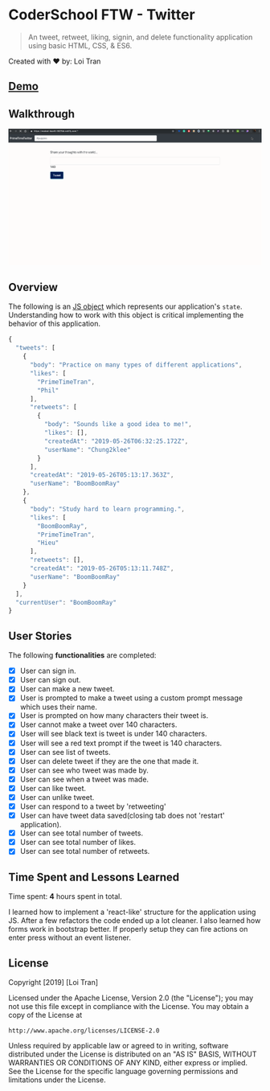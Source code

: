 # CoderSchool FTW - Twitter
  
> An tweet, retweet, liking, signin, and delete functionality application using basic HTML, CSS, & ES6.

Created with ❤️ by: Loi Tran
## [Demo](https://modest-leavitt-5821bb.netlify.com/)

## Walkthrough 

![Demo](./demo.gif)

## Overview

The following is an [JS object](https://www.w3schools.com/js/js_objects.asp) which represents our application's `state`. Understanding how to work with this object is critical implementing the behavior of this application.

```javascript
{
  "tweets": [
    {
      "body": "Practice on many types of different applications",
      "likes": [
        "PrimeTimeTran",
        "Phil"
      ],
      "retweets": [
        {
          "body": "Sounds like a good idea to me!",
          "likes": [],
          "createdAt": "2019-05-26T06:32:25.172Z",
          "userName": "Chung2klee"
        }
      ],
      "createdAt": "2019-05-26T05:13:17.363Z",
      "userName": "BoomBoomRay"
    },
    {
      "body": "Study hard to learn programming.",
      "likes": [
        "BoomBoomRay",
        "PrimeTimeTran",
        "Hieu"
      ],
      "retweets": [],
      "createdAt": "2019-05-26T05:13:11.748Z",
      "userName": "BoomBoomRay"
    }
  ],
  "currentUser": "BoomBoomRay"
}
```

## User Stories

The following **functionalities** are completed:

* [x] User can sign in.
* [x] User can sign out.
* [x] User can make a new tweet.
* [x] User is prompted to make a tweet using a custom prompt message which uses their name.
* [x] User is prompted on how many characters their tweet is.
* [x] User cannot make a tweet over 140 characters.
* [x] User will see black text is tweet is under 140 characters.
* [x] User will see a red text prompt if the tweet is 140 characters.
* [x] User can see list of tweets.
* [x] User can delete tweet if they are the one that made it.
* [x] User can see who tweet was made by.
* [x] User can see when a tweet was made.
* [x] User can like tweet.
* [x] User can unlike tweet.
* [x] User can respond to a tweet by 'retweeting' 
* [x] User can have tweet data saved(closing tab does not 'restart' application).
* [x] User can see total number of tweets.
* [x] User can see total number of likes.
* [x] User can see total number of retweets.

## Time Spent and Lessons Learned

Time spent: **4** hours spent in total.

I learned how to implement a 'react-like' structure for the application using JS. After a few refactors the code ended up a lot cleaner. I also learned how forms work in bootstrap better. If properly setup they can fire actions on enter press without an event listener.

## License

Copyright [2019] [Loi Tran]

Licensed under the Apache License, Version 2.0 (the "License");
you may not use this file except in compliance with the License.
You may obtain a copy of the License at

    http://www.apache.org/licenses/LICENSE-2.0

Unless required by applicable law or agreed to in writing, software
distributed under the License is distributed on an "AS IS" BASIS,
WITHOUT WARRANTIES OR CONDITIONS OF ANY KIND, either express or implied.
See the License for the specific language governing permissions and
limitations under the License.
